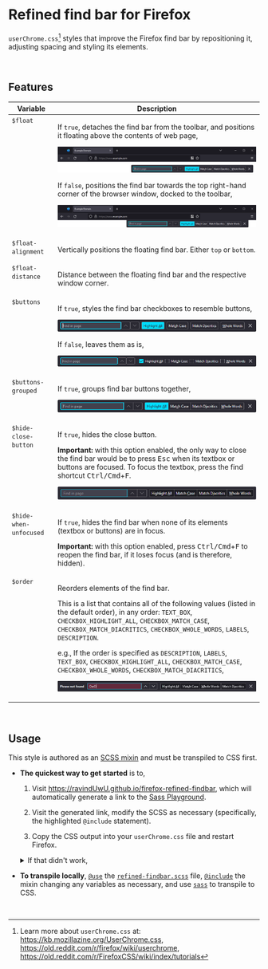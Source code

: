 # Refined find bar for Firefox

`userChrome.css`[^userchrome] styles that improve the Firefox find bar by repositioning it,
adjusting spacing and styling its elements.

[^userchrome]:
    Learn more about `userChrome.css` at: https://kb.mozillazine.org/UserChrome.css,
    https://old.reddit.com/r/firefox/wiki/userchrome,
    https://old.reddit.com/r/FirefoxCSS/wiki/index/tutorials

<br>

## Features

<table>
<thead>
<tr>
	<th>Variable</th>
	<th>Description</th>
</tr>
</thead>
<tbody>

<!-- -->
<tr>
<td valign="top"><code>$float</code></td>
<td valign="top">

If `true`, detaches the find bar from the toolbar, and positions it floating above the contents of
web page,

![](./img/feature-floating-true.png)

If `false`, positions the find bar towards the top right-hand corner of the browser window, docked
to the toolbar,

![](./img/feature-floating-false.png)

</td>
</tr>

<!-- -->
<tr>
<td valign="top"><code>$float-alignment</code></td>
<td valign="top">

Vertically positions the floating find bar. Either `top` or `bottom`.

</td>
</tr>

<!-- -->
<tr>
<td valign="top"><code>$float-distance</code></td>
<td valign="top">

Distance between the floating find bar and the respective window corner.

</td>
</tr>

<!-- -->
<tr>
<td valign="top"><code>$buttons</code></td>
<td valign="top">

If `true`, styles the find bar checkboxes to resemble buttons,

![](./img/feature-buttons-true.png)

If `false`, leaves them as is,

![](./img/feature-buttons-false.png)

</td>
</tr>

<!-- -->
<tr>
<td valign="top"><code>$buttons-grouped</code></td>
<td valign="top">

If `true`, groups find bar buttons together,

![](./img/feature-buttons-grouped.png)

</td>
</tr>

<!-- -->
<tr>
<td valign="top"><code>$hide-close-button</code></td>
<td valign="top">

If `true`, hides the close button.

**Important:** with this option enabled, the only way to close the find bar would be to press
<kbd>Esc</kbd> when its textbox or buttons are focused. To focus the textbox, press the find
shortcut <kbd>Ctrl/Cmd</kbd>+<kbd>F</kbd>.

![](./img/feature-hide-close-button-true.png)

</td>
</tr>

<!-- -->
<tr>
<td valign="top"><code>$hide-when-unfocused</code></td>
<td valign="top">

If `true`, hides the find bar when none of its elements (textbox or buttons) are in focus.

**Important:** with this option enabled, press <kbd>Ctrl/Cmd</kbd>+<kbd>F</kbd> to reopen the find
bar, if it loses focus (and is therefore, hidden).

</td>
</tr>

<!-- -->
<tr>
<td valign="top"><code>$order</code></td>
<td valign="top">

Reorders elements of the find bar.

This is a list that contains all of the following values (listed in the default order), in any
order: `TEXT_BOX`, `CHECKBOX_HIGHLIGHT_ALL`, `CHECKBOX_MATCH_CASE`, `CHECKBOX_MATCH_DIACRITICS`,
`CHECKBOX_WHOLE_WORDS`, `LABELS`, `DESCRIPTION`.

e.g., If the order is specified as `DESCRIPTION`, `LABELS`, `TEXT_BOX`, `CHECKBOX_HIGHLIGHT_ALL`,
`CHECKBOX_MATCH_CASE`, `CHECKBOX_WHOLE_WORDS`, `CHECKBOX_MATCH_DIACRITICS`,

![](./img/feature-buttons-order.png)

</td>
</tr>

</tbody>
</table>

<br>

## Usage

This style is authored as an [SCSS mixin][sassMixin] and must be transpiled to CSS first.

- **The quickest way to get started** is to,

  1. Visit https://ravindUwU.github.io/firefox-refined-findbar, which will automatically generate a
     link to the [Sass Playground][sassPlay].

  2. Visit the generated link, modify the SCSS as necessary (specifically, the highlighted
     `@include` statement).

  3. Copy the CSS output into your `userChrome.css` file and restart Firefox.

  <details>
  <summary>If that didn't work,</summary>

  1. Open an online transpiler (e.g., [Sass Playground][sassPlay] or
     [SassMeister](https://www.sassmeister.com/)).

  2. Copy the contents of [`refined-findbar.scss`][src] into the SCSS pane.

  3. Add the line `@include refined-findbar()` after the copied contents, and override variables as
     necessary. The default values can be found in the `@mixin refined-findbar` declaration near the
     top of the contents copied in step 2.

     ```scss
     // <contents of refined-findbar.scss>

     // prettier-ignore
     @include refined-findbar(
         $float: true,
         $float-alignment: top,
         // etc..
     );
     ```

  4. Copy the CSS output into your `userChrome.css` file and restart Firefox.

  </details>

- **To transpile locally**, [`@use`][sassUse] the [`refined-findbar.scss`][src] file,
  [`@include`][sassMixin] the mixin changing any variables as necessary, and use [`sass`][npmSass]
  to transpile to CSS.

<br>

[src]: ./src/refined-findbar.scss
[sassUse]: https://sass-lang.com/documentation/at-rules/use/
[sassMixin]: https://sass-lang.com/documentation/at-rules/mixin/
[sassPlay]: https://sass-lang.com/playground/
[npmSass]: https://www.npmjs.com/package/sass
